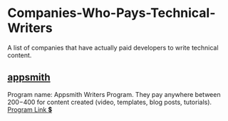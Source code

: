 # Companies-Who-Pays-Technical-Writers


A list of companies that have actually paid developers to write technical content.

## [appsmith](https://www.appsmith.com/)
Program name: Appsmith Writers Program.
They pay anywhere between $200-$400 for content created (video, templates, blog posts, tutorials).
[Program Link 💲](https://www.appsmith.com/blog/launching-the-appsmith-writers-program?)

